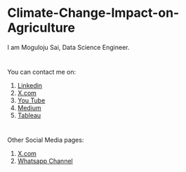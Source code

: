 # Climate-Change-Impact-on-Agriculture

I am Moguloju Sai, Data Science Engineer.

#

You can contact me on:
1. [Linkedin](https://www.linkedin.com/in/moguloju-sai-2b060b228)
2. [X.com](https://twitter.com/MogulojuSai2)
3. [You Tube](https://www.youtube.com/@Moguloju_Sai)
4. [Medium](https://medium.com/@saimoguloju2)
5. [Tableau](https://public.tableau.com/app/profile/moguloju.sai)

#

Other Social Media pages:
1. [X.com](https://twitter.com/SmartMachines1?t=mZg1j9Z_V8WWzvlkl4027Q&s=09)
2. [Whatsapp Channel](https://www.whatsapp.com/channel/0029Va9NAvs1SWstruaF3x41)
